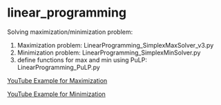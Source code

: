 # linear_programming

Solving maximization/minimization problem:

1. Maximization problem: LinearProgramming_SimplexMaxSolver_v3.py
2. Minimization problem: LinearProgramming_SimplexMinSolver.py
3. define functions for max and min using PuLP: LinearProgramming_PuLP.py


[YouTube Example for Maximization](https://www.youtube.com/watch?v=rzRZLGD_aeE)


[YouTube Example for Minimization](https://www.youtube.com/watch?v=nH-MkrTqqew)
